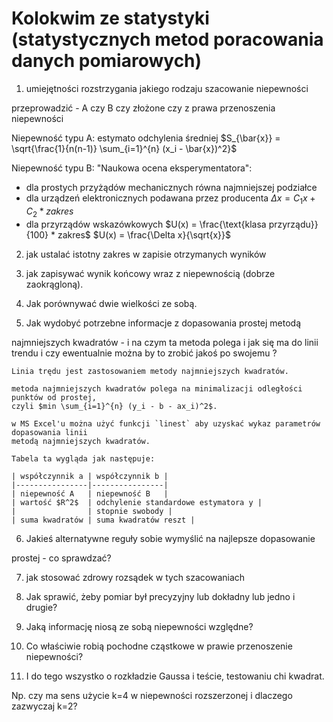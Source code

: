 # Kolokwim ze statystyki (statystycznych metod poracowania danych pomiarowych)
1. umiejętności rozstrzygania jakiego rodzaju szacowanie niepewności

przeprowadzić - A czy B czy złożone czy z prawa przenoszenia
niepewności

Niepewność typu A: estymato odchylenia średniej
$S_{\bar{x}} = \sqrt{\frac{1}{n(n-1)} \sum_{i=1}^{n} (x_i - \bar{x})^2}$

Niepewność typu B: "Naukowa ocena eksperymentatora":
- dla prostych przyżądów mechanicznych równa najmniejszej podziałce
- dla urządzeń elektronicznych podawana przez producenta $\Delta x = C_1 x + C_2 * zakres$
- dla przyrządów wskazówkowych $U(x) = \frac{\text{klasa przyrządu}}{100} * zakres$ $U(x) = \frac{\Delta x}{\sqrt{x}}$

2. jak ustalać istotny zakres w zapisie otrzymanych wyników

3. jak zapisywać wynik końcowy wraz z niepewnością (dobrze zaokrągloną).

4. Jak porównywać dwie wielkości ze sobą.

5. Jak wydobyć potrzebne informacje z dopasowania prostej metodą

najmniejszych kwadratów - i na czym ta metoda polega i jak się ma do
linii trendu i czy ewentualnie można by to zrobić jakoś po swojemu ?

```{tip}
Linia trędu jest zastosowaniem metody najmniejszych kwadratów.

metoda najmniejszych kwadratów polega na minimalizacji odległości punktów od prostej,
czyli $min \sum_{i=1}^{n} (y_i - b - ax_i)^2$.

w MS Excel'u można użyć funkcji `linest` aby uzyskać wykaz parametrów dopasowania linii
metodą najmniejszych kwadratów. 

Tabela ta wygląda jak następuje:

| współczynnik a | współczynnik b |
|----------------|----------------|
| niepewność A   | niepewność B   |
| wartość $R^2$  | odchylenie standardowe estymatora y |
|                | stopnie swobody |
| suma kwadratów | suma kwadratów reszt |
```


6. Jakieś alternatywne reguły sobie wymyślić na najlepsze dopasowanie

prostej - co sprawdzać?

7. jak stosować zdrowy rozsądek w tych szacowaniach

8. Jak sprawić, żeby pomiar był precyzyjny lub dokładny lub jedno i
drugie?

9. Jaką informację niosą ze sobą niepewności względne?

10. Co właściwie robią pochodne cząstkowe w prawie przenoszenie niepewności?

11. I do tego wszystko o rozkładzie Gaussa i teście, testowaniu chi kwadrat.

Np. czy ma sens użycie k=4 w niepewności rozszerzonej i dlaczego
zazwyczaj k=2?


